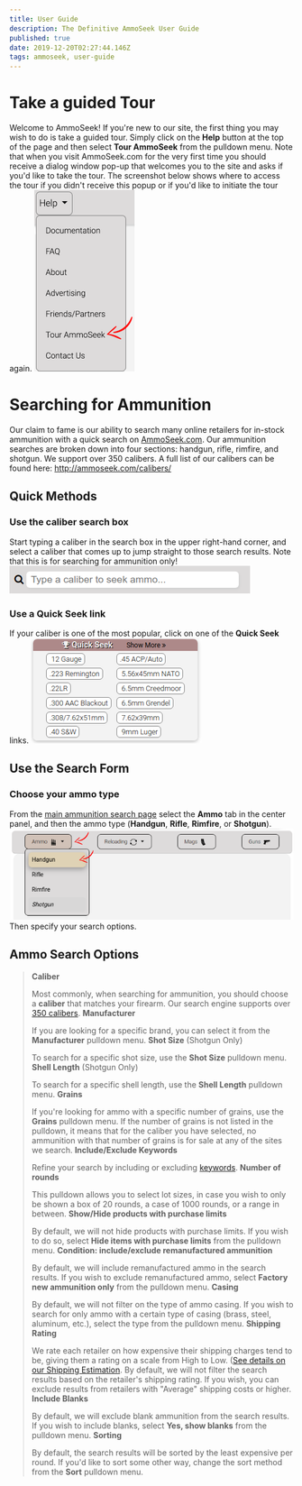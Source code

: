 ```yaml
---
title: User Guide
description: The Definitive AmmoSeek User Guide
published: true
date: 2019-12-20T02:27:44.146Z
tags: ammoseek, user-guide
---
```


# Take a guided Tour
Welcome to AmmoSeek! If you're new to our site, the first thing you may wish to do is take a guided tour. Simply click on the **Help** button at the top of the page and then select **Tour AmmoSeek** from the pulldown menu. Note that when you visit AmmoSeek.com for the very first time you should receive a dialog window pop-up that welcomes you to the site and asks if you'd like to take the tour.
The screenshot below shows where to access the tour if you didn't receive this popup or if you'd like to initiate the tour again.
![Tourammoseekoption](/uploads/tourammoseekoption.png "Tourammoseekoption")

# Searching for Ammunition
Our claim to fame is our ability to search many online retailers for in-stock ammunition with a quick search on [AmmoSeek.com](https://ammoseek.com). Our ammunition searches are broken down into four sections: handgun, rifle, rimfire, and shotgun. We support over 350 calibers. A full list of our calibers can be found here: http://ammoseek.com/calibers/
## Quick Methods
### Use the caliber search box
Start typing a caliber in the search box in the upper right-hand corner, and select a caliber that comes up to jump straight to those search results. Note that this is for searching for ammunition only!
![Calibersearchbox](/uploads/calibersearchbox.png "Calibersearchbox")
### Use a Quick Seek link
If your caliber is one of the most popular, click on one of the **Quick Seek** links.
![Quickseeklinks](/uploads/quickseeklinks.png "Quickseeklinks")
## Use the Search Form
### Choose your ammo type
From the [main ammunition search page](https://ammoseek.com/) select the **Ammo** tab in the center panel, and then the ammo type (**Handgun**, **Rifle**, **Rimfire**, or **Shotgun**).
![Formammohandgun](/uploads/formammohandgun.png "Formammohandgun")
Then specify your search options.
## Ammo Search Options
> **Caliber**
>
> Most commonly, when searching for ammunition, you should choose a **caliber** that matches your firearm. Our search engine supports over [350 calibers](http://ammoseek.com/calibers/).
> **Manufacturer**
>
> If you are looking for a specific brand, you can select it from the **Manufacturer** pulldown menu.
> **Shot Size** (Shotgun Only)
>
> To search for a specific shot size, use the **Shot Size** pulldown menu.
> **Shell Length** (Shotgun Only)
>
> To search for a specific shell length, use the **Shell Length** pulldown menu.
> **Grains**
>
> If you're looking for ammo with a specific number of grains, use the **Grains** pulldown menu. If the number of grains is not listed in the pulldown, it means that for the caliber you have selected, no ammunition with that number of grains is for sale at any of the sites we search.
> **Include/Exclude Keywords**
>
> Refine your search by including or excluding [keywords](keywords).
> **Number of rounds**
>
> This pulldown allows you to select lot sizes, in case you wish to only be shown a box of 20 rounds, a case of 1000 rounds, or a range in between.
> **Show/Hide products with purchase limits**
>
> By default, we will not hide products with purchase limits. If you wish to do so, select **Hide items with purchase limits** from the pulldown menu.
> **Condition: include/exclude remanufactured ammunition**
>
> By default, we will include remanufactured ammo in the search results. If you wish to exclude remanufactured ammo, select **Factory new ammunition only** from the pulldown menu.
> **Casing**
>
> By default, we will not filter on the type of ammo casing. If you wish to search for only ammo with a certain type of casing (brass, steel, aluminum, etc.), select the type from the pulldown menu.
> **Shipping Rating**
>
> We rate each retailer on how expensive their shipping charges tend to be, giving them a rating on a scale from High to Low. ([See details on our Shipping Estimation](https://ammoseek.com/shipping_estimation/). By default, we will not filter the search results based on the retailer's shipping rating. If you wish, you can exclude results from retailers with "Average" shipping costs or higher.
> **Include Blanks**
>
> By default, we will exclude blank ammunition from the search results. If you wish to include blanks, select **Yes, show blanks** from the pulldown menu.
> **Sorting**
>
> By default, the search results will be sorted by the least expensive per round. If you'd like to sort some other way, change the sort method from the **Sort** pulldown menu.